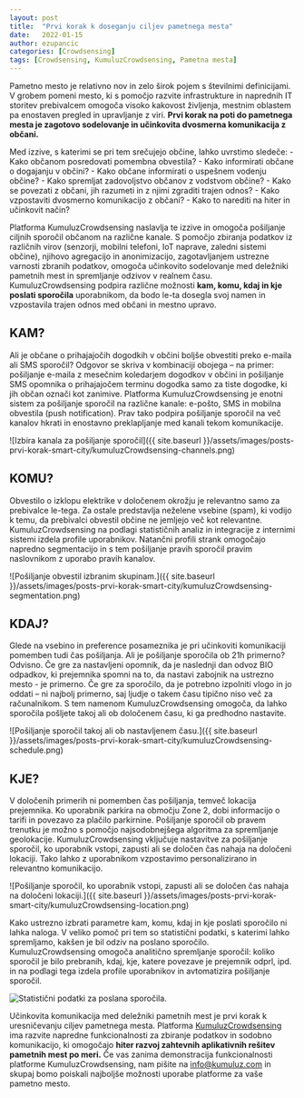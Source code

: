```yaml
---
layout: post
title:  "Prvi korak k doseganju ciljev pametnega mesta"
date:   2022-01-15
author: ezupancic
categories: [Crowdsensing]
tags: [Crowdsensing, KumuluzCrowdsensing, Pametna mesta]
---
```


Pametno mesto je relativno nov in zelo širok pojem s številnimi
definicijami. V grobem pomeni mesto, ki s pomočjo razvite infrastrukture
in naprednih IT storitev prebivalcem omogoča visoko kakovost življenja,
mestnim oblastem pa enostaven pregled in upravljanje z viri. **Prvi
korak na poti do pametnega mesta je zagotovo sodelovanje in učinkovita
dvosmerna komunikacija z občani.**


<!--more-->


Med izzive, s katerimi se pri tem srečujejo občine, lahko uvrstimo
sledeče: - Kako občanom posredovati pomembna obvestila? - Kako
informirati občane o dogajanju v občini? - Kako občane informirati o
uspešnem vodenju občine? - Kako spremljat zadovoljstvo občanov z
vodstvom občine? - Kako se povezati z občani, jih razumeti in z njimi
zgraditi trajen odnos? - Kako vzpostaviti dvosmerno komunikacijo z
občani? - Kako to narediti na hiter in učinkovit način?

Platforma KumuluzCrowdsensing naslavlja te izzive in omogoča pošiljanje
ciljnih sporočil občanom na različne kanale. S pomočjo zbiranja podatkov
iz različnih virov (senzorji, mobilni telefoni, IoT naprave, zaledni
sistemi občine), njihovo agregacijo in anonimizacijo, zagotavljanjem
ustrezne varnosti zbranih podatkov, omogoča učinkovito sodelovanje med
deležniki pametnih mest in spremljanje odzivov v realnem času.
KumuluzCrowdsensing podpira različne možnosti **kam, komu, kdaj in kje
poslati sporočila** uporabnikom, da bodo le-ta dosegla svoj namen in
vzpostavila trajen odnos med občani in mestno upravo.



## KAM?

Ali je občane o prihajajočih dogodkih v občini boljše obvestiti preko
e-maila ali SMS sporočil?  Odgovor se skriva v kombinaciji obojega – na
primer: pošiljanje e-maila z mesečnim koledarjem dogodkov v občini in
pošiljanje SMS opomnika o prihajajočem terminu dogodka samo za tiste
dogodke, ki jih občan označi kot zanimive. Platforma KumuluzCrowdsensing
je enotni sistem za pošiljanje sporočil na različne kanale: e-pošto, SMS
in mobilna obvestila (push notification). Prav tako podpira pošiljanje
sporočil na več kanalov hkrati in enostavno preklapljanje med kanali
tekom komunikacije.

![Izbira kanala za pošiljanje sporočil]({{ site.baseurl }}/assets/images/posts-prvi-korak-smart-city/kumuluzCrowdsensing-channels.png)



## KOMU?

Obvestilo o izklopu elektrike v določenem okrožju je relevantno samo za
prebivalce le-tega. Za ostale predstavlja neželene vsebine (spam), ki
vodijo k temu, da prebivalci obvestil občine ne jemljejo več kot
relevantne.  KumuluzCrowdsensing na podlagi statističnih analiz in
integracije z internimi sistemi izdela profile uporabnikov. Natančni
profili strank omogočajo napredno segmentacijo in s tem pošiljanje
pravih sporočil pravim naslovnikom z uporabo pravih kanalov.

![Pošiljanje obvestil izbranim skupinam.]({{ site.baseurl }}/assets/images/posts-prvi-korak-smart-city/kumuluzCrowdsensing-segmentation.png)


## KDAJ?

Glede na vsebino in preference posameznika je pri učinkoviti
komunikaciji pomemben tudi čas pošiljanja. Ali je pošiljanje sporočila
ob 21h primerno? Odvisno. Če gre za nastavljeni opomnik, da je naslednji
dan odvoz BIO odpadkov, ki prejemnika spomni na to, da nastavi zabojnik
na ustrezno mesto - je primerno. Če gre za sporočilo, da je potrebno
izpolniti vlogo in jo oddati – ni najbolj primerno, saj ljudje o takem
času tipično niso več za računalnikom. S tem namenom KumuluzCrowdsensing
omogoča, da lahko sporočila pošljete takoj ali ob določenem času, ki ga
predhodno nastavite.

![Pošiljanje sporočil takoj ali ob nastavljenem času.]({{ site.baseurl }}/assets/images/posts-prvi-korak-smart-city/kumuluzCrowdsensing-schedule.png)


## KJE?

V določenih primerih ni pomemben čas pošiljanja, temveč lokacija
prejemnika. Ko uporabnik parkira na območju Zone 2, dobi informacijo o
tarifi in povezavo za plačilo parkirnine. Pošiljanje sporočil ob pravem
trenutku je možno s pomočjo najsodobnejšega algoritma za spremljanje
geolokacije. KumuluzCrowdsensing vključuje nastavitve za pošiljanje
sporočil, ko uporabnik vstopi, zapusti ali se določen čas nahaja na
določeni lokaciji. Tako lahko z uporabnikom vzpostavimo personalizirano
in relevantno komunikacijo.

![Pošiljanje sporočil, ko uporabnik vstopi, zapusti ali se določen čas nahaja na določeni lokaciji.]({{ site.baseurl }}/assets/images/posts-prvi-korak-smart-city/kumuluzCrowdsensing-location.png)

Kako ustrezno izbrati parametre kam, komu, kdaj in kje poslati sporočilo
ni lahka naloga. V veliko pomoč pri tem so statistični podatki, s
katerimi lahko spremljamo, kakšen je bil odziv na poslano sporočilo.
KumuluzCrowdsensing omogoča analitično spremljanje sporočil: koliko
sporočil je bilo prebranih, kdaj, kje, katere povezave je prejemnik
odprl, ipd. in na podlagi tega izdela profile uporabnikov in
avtomatizira pošiljanje sporočil.

![Statistični podatki za poslana sporočila.]({{site.baseurl}}/assets/images/posts-prvi-korak-smart-city/kumuluzCrowdsensing-analytics.png)

Učinkovita komunikacija med deležniki pametnih mest je prvi korak k
uresničevanju ciljev pametnega mesta. Platforma [KumuluzCrowdsensing](https://crowdsensing.kumuluz.com/) ima
razvite napredne funkcionalnosti za zbiranje podatkov in sodobno
komunikacijo, ki omogočajo **hiter razvoj zahtevnih aplikativnih rešitev
pametnih mest po meri.** Če vas zanima demonstracija funkcionalnosti
platforme KumuluzCrowdsensing, nam pišite na <info@kumuluz.com> in skupaj
bomo poiskali najboljše možnosti uporabe platforme za vaše pametno
mesto.



